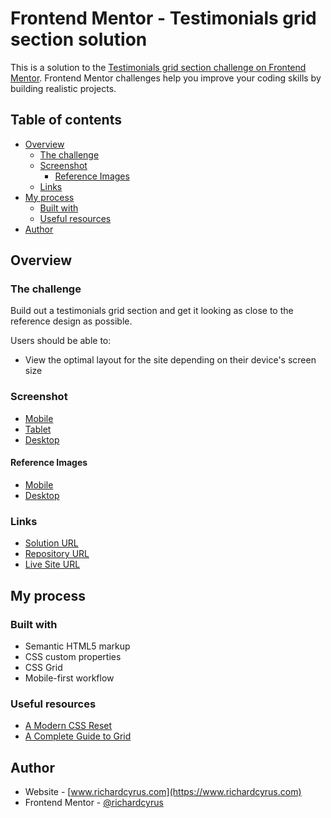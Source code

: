 # Frontend Mentor - Testimonials grid section solution

This is a solution to the [Testimonials grid section challenge on Frontend Mentor](https://www.frontendmentor.io/challenges/testimonials-grid-section-Nnw6J7Un7). Frontend Mentor challenges help you improve your coding skills by building realistic projects.

## Table of contents

- [Overview](#overview)
  - [The challenge](#the-challenge)
  - [Screenshot](#screenshot)
    - [Reference Images](#reference-images)
  - [Links](#links)
- [My process](#my-process)
  - [Built with](#built-with)
  - [Useful resources](#useful-resources)
- [Author](#author)

## Overview

### The challenge

Build out a testimonials grid section and get it looking as close to the reference design as possible.

Users should be able to:

- View the optimal layout for the site depending on their device's screen size

### Screenshot

 - [Mobile](./design/screenshots/mobile-screenshot.jpg)
 - [Tablet](./design/screenshots/tablet-screenshot.jpg)
 - [Desktop](./design/screenshots/desktop-screenshot.jpg)

#### Reference Images

 - [Mobile](./design/reference/mobile-design.jpg)
 - [Desktop](./design/reference/desktop-design.jpg)

### Links

- [Solution URL](https://www.frontendmentor.io/solutions/testimonials-grid-section-html-css-cssgrid-e7M1wUIwu)
- [Repository URL](https://github.com/richardcyrus/fm-testimonials-grid-section)
- [Live Site URL](https://richardcyrus.github.io/fm-testimonials-grid-section)

## My process

### Built with

- Semantic HTML5 markup
- CSS custom properties
- CSS Grid
- Mobile-first workflow

### Useful resources

- [A Modern CSS Reset](https://piccalil.li/blog/a-modern-css-reset/)
- [A Complete Guide to Grid](https://css-tricks.com/snippets/css/complete-guide-grid/)

## Author

- Website - [www.richardcyrus.com](https://www.richardcyrus.com)
- Frontend Mentor - [@richardcyrus](https://www.frontendmentor.io/profile/richardcyrus)
